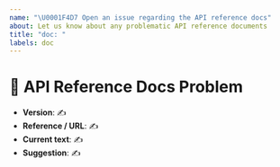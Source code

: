 ```yaml
---
name: "\U0001F4D7 Open an issue regarding the API reference docs"
about: Let us know about any problematic API reference documents
title: "doc: "
labels: doc
---
```


# 📗 API Reference Docs Problem

<!--

Thank you for wanting to make this project better!

This template is for issues with the API
reference documentation.

For problems with this project beyond the API
reference documentation, please open an issue
using the issue tracker for our site repository.

-------

The “✍️” are placeholders signifying requests for
input. Replace them with your responses.

If you are unsure of something, do your best.

-->

- **Version**: ✍️
- **Reference / URL**: ✍️
- **Current text**: ✍️
- **Suggestion**: ✍️
